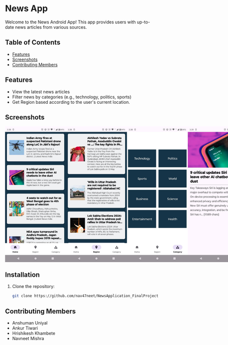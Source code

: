 # News App 


Welcome to the News Android App! This app provides users with up-to-date news articles from various sources.

## Table of Contents

- [Features](#Preview)
- [Screenshots](#screenshots)
- [Contributing Members](#ContributingMembers)

## Features

- View the latest news articles
- Filter news by categories (e.g., technology, politics, sports)
- Get Region based according to the user's current location.
  

## Screenshots

<div style="display: flex; justify-content: space-between;">
    <img src="https://github.com/nav47neet/NewsApplication_FinalProject/blob/7544bbc9149c20512b0737c7b4dc9feb62a25f05/screenshots/home.jpg" alt="Screenshot 1" width="200"/>
    <img src="https://github.com/nav47neet/NewsApplication_FinalProject/blob/7544bbc9149c20512b0737c7b4dc9feb62a25f05/screenshots/region.jpg" alt="Screenshot 2" width="200"/>
    <img src="https://github.com/nav47neet/NewsApplication_FinalProject/blob/7544bbc9149c20512b0737c7b4dc9feb62a25f05/screenshots/category.jpg" alt="Screenshot 3" width="200"/>
    <img src="https://github.com/nav47neet/NewsApplication_FinalProject/blob/7544bbc9149c20512b0737c7b4dc9feb62a25f05/screenshots/DetailedNews.jpg" alt="Screenshot 4" width="200"/>
</div>

<!-- Add more screenshots as needed -->

## Installation

1. Clone the repository:
   ```bash
   git clone https://github.com/nav47neet/NewsApplication_FinalProject.git

## Contributing Members
- Anshuman Uniyal
- Ankur Tiwari
- Hrishikesh Khambete
- Navneet Mishra

